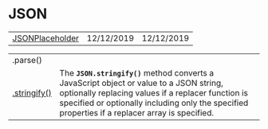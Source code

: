 # JSON

|  |  |  |
| :--- | :--- | :--- |
| [JSONPlaceholder](https://jsonplaceholder.typicode.com/) | 12/12/2019 | 12/12/2019 |

|  |  |
| :--- | :--- |
| .parse\(\) |  |
| [.stringify\(\)](https://developer.mozilla.org/en-US/docs/Web/JavaScript/Reference/Global_Objects/JSON/stringify) | The **`JSON.stringify()`** method converts a JavaScript object or value to a JSON string, optionally replacing values if a replacer function is specified or optionally including only the specified properties if a replacer array is specified. |

